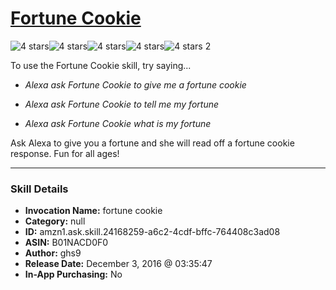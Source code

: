 # [Fortune Cookie](http://alexa.amazon.com/#skills/amzn1.ask.skill.24168259-a6c2-4cdf-bffc-764408c3ad08)
![4 stars](../../images/ic_star_black_18dp_1x.png)![4 stars](../../images/ic_star_black_18dp_1x.png)![4 stars](../../images/ic_star_black_18dp_1x.png)![4 stars](../../images/ic_star_black_18dp_1x.png)![4 stars](../../images/ic_star_border_black_18dp_1x.png) 2

To use the Fortune Cookie skill, try saying...

* *Alexa ask Fortune Cookie to give me a fortune cookie*

* *Alexa ask Fortune Cookie to tell me my fortune*

* *Alexa ask Fortune Cookie what is my fortune*

Ask Alexa to give you a fortune and she will read off a fortune cookie response. Fun for all ages!

***

### Skill Details

* **Invocation Name:** fortune cookie
* **Category:** null
* **ID:** amzn1.ask.skill.24168259-a6c2-4cdf-bffc-764408c3ad08
* **ASIN:** B01NACD0F0
* **Author:** ghs9
* **Release Date:** December 3, 2016 @ 03:35:47
* **In-App Purchasing:** No
